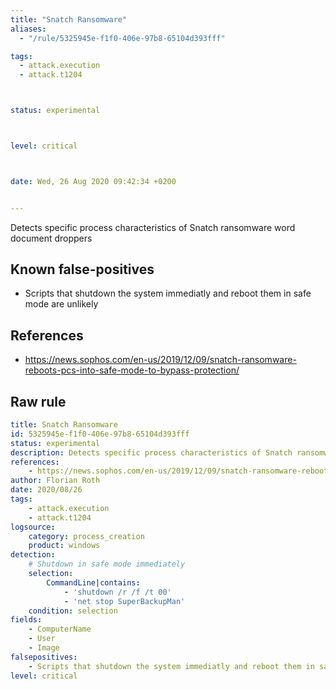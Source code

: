 ```yaml
---
title: "Snatch Ransomware"
aliases:
  - "/rule/5325945e-f1f0-406e-97b8-65104d393fff"

tags:
  - attack.execution
  - attack.t1204



status: experimental



level: critical



date: Wed, 26 Aug 2020 09:42:34 +0200


---
```


Detects specific process characteristics of Snatch ransomware word document droppers

<!--more-->


## Known false-positives

* Scripts that shutdown the system immediatly and reboot them in safe mode are unlikely



## References

* https://news.sophos.com/en-us/2019/12/09/snatch-ransomware-reboots-pcs-into-safe-mode-to-bypass-protection/


## Raw rule
```yaml
title: Snatch Ransomware
id: 5325945e-f1f0-406e-97b8-65104d393fff
status: experimental
description: Detects specific process characteristics of Snatch ransomware word document droppers
references:
    - https://news.sophos.com/en-us/2019/12/09/snatch-ransomware-reboots-pcs-into-safe-mode-to-bypass-protection/
author: Florian Roth
date: 2020/08/26
tags:
    - attack.execution
    - attack.t1204
logsource:
    category: process_creation
    product: windows
detection:
    # Shutdown in safe mode immediately 
    selection:
        CommandLine|contains: 
            - 'shutdown /r /f /t 00'
            - 'net stop SuperBackupMan'
    condition: selection
fields:
    - ComputerName
    - User
    - Image
falsepositives:
    - Scripts that shutdown the system immediatly and reboot them in safe mode are unlikely
level: critical

```
